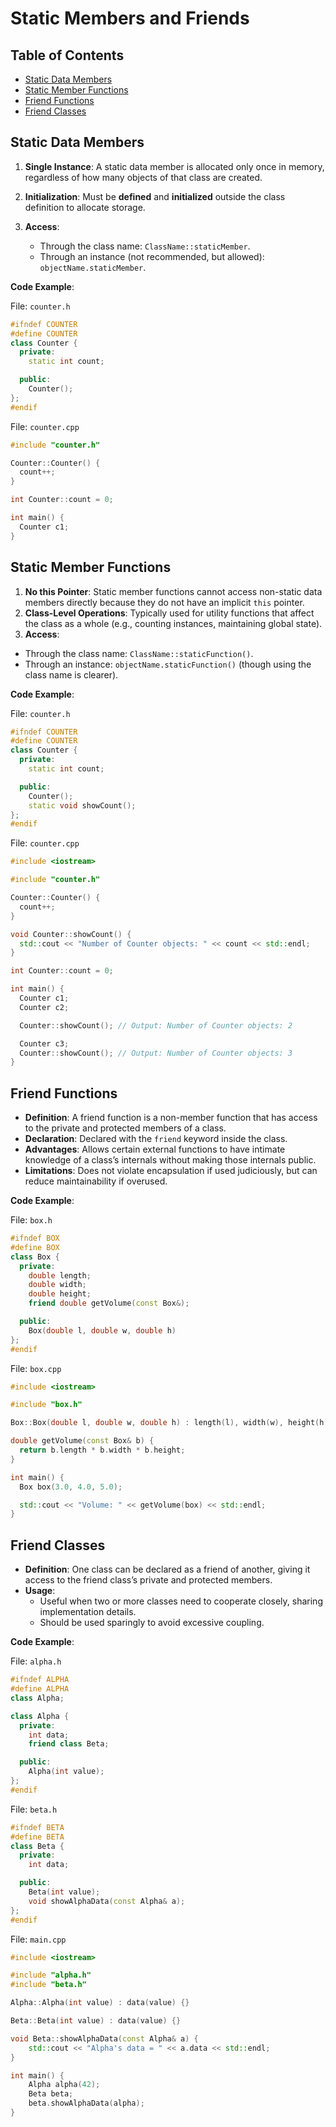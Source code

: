 # Static Members and Friends

## Table of Contents

- [Static Data Members](#static-data-members)
- [Static Member Functions](#static-member-functions)
- [Friend Functions](#friend-functions)
- [Friend Classes](#friend-classes)

## Static Data Members

1. **Single Instance**: A static data member is allocated only once in memory, regardless of how many objects of that class are created.
2. **Initialization**: Must be **defined** and **initialized** outside the class definition to allocate storage.
3. **Access**:

   - Through the class name: `ClassName::staticMember`.
   - Through an instance (not recommended, but allowed): `objectName.staticMember`.

**Code Example**:

File: `counter.h`

```cpp
#ifndef COUNTER
#define COUNTER
class Counter {
  private:
    static int count;

  public:
    Counter();
};
#endif
```

File: `counter.cpp`

```cpp
#include "counter.h"

Counter::Counter() {
  count++;
}

int Counter::count = 0;

int main() {
  Counter c1;
}
```

## Static Member Functions

1. **No this Pointer**: Static member functions cannot access non-static data members directly because they do not have an implicit `this` pointer.
2. **Class-Level Operations**: Typically used for utility functions that affect the class as a whole (e.g., counting instances, maintaining global state).
3. **Access**:

- Through the class name: `ClassName::staticFunction()`.
- Through an instance: `objectName.staticFunction()` (though using the class name is clearer).

**Code Example**:

File: `counter.h`

```cpp
#ifndef COUNTER
#define COUNTER
class Counter {
  private:
    static int count;

  public:
    Counter();
    static void showCount();
};
#endif
```

File: `counter.cpp`

```cpp
#include <iostream>

#include "counter.h"

Counter::Counter() {
  count++;
}

void Counter::showCount() {
  std::cout << "Number of Counter objects: " << count << std::endl;
}

int Counter::count = 0;

int main() {
  Counter c1;
  Counter c2;

  Counter::showCount(); // Output: Number of Counter objects: 2

  Counter c3;
  Counter::showCount(); // Output: Number of Counter objects: 3
}
```

## Friend Functions

- **Definition**: A friend function is a non-member function that has access to the private and protected members of a class.
- **Declaration**: Declared with the `friend` keyword inside the class.
- **Advantages**: Allows certain external functions to have intimate knowledge of a class’s internals without making those internals public.
- **Limitations**: Does not violate encapsulation if used judiciously, but can reduce maintainability if overused.

**Code Example**:

File: `box.h`

```cpp
#ifndef BOX
#define BOX
class Box {
  private:
    double length;
    double width;
    double height;
    friend double getVolume(const Box&);

  public:
    Box(double l, double w, double h)
};
#endif
```

File: `box.cpp`

```cpp
#include <iostream>

#include "box.h"

Box::Box(double l, double w, double h) : length(l), width(w), height(h) {}

double getVolume(const Box& b) {
  return b.length * b.width * b.height;
}

int main() {
  Box box(3.0, 4.0, 5.0);

  std::cout << "Volume: " << getVolume(box) << std::endl;
}
```

## Friend Classes

- **Definition**: One class can be declared as a friend of another, giving it access to the friend class’s private and protected members.
- **Usage**:
  - Useful when two or more classes need to cooperate closely, sharing implementation details.
  - Should be used sparingly to avoid excessive coupling.

**Code Example**:

File: `alpha.h`

```cpp
#ifndef ALPHA
#define ALPHA
class Alpha;

class Alpha {
  private:
    int data;
    friend class Beta;

  public:
    Alpha(int value);
};
#endif
```

File: `beta.h`

```cpp
#ifndef BETA
#define BETA
class Beta {
  private:
    int data;

  public:
    Beta(int value);
    void showAlphaData(const Alpha& a);
};
#endif
```

File: `main.cpp`

```cpp
#include <iostream>

#include "alpha.h"
#include "beta.h"

Alpha::Alpha(int value) : data(value) {}

Beta::Beta(int value) : data(value) {}

void Beta::showAlphaData(const Alpha& a) {
    std::cout << "Alpha's data = " << a.data << std::endl;
}

int main() {
    Alpha alpha(42);
    Beta beta;
    beta.showAlphaData(alpha);
}
```
